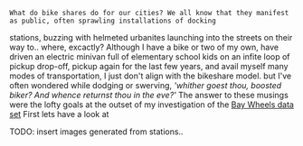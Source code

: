 

    What do bike shares do for our cities? We all know that they manifest as public, often sprawling installations of docking 
stations, buzzing with  helmeted urbanites launching into the streets on their way to.. where, excactly? 
    Although I have a bike or two of my own, have driven an electric minivan full of elementary school kids on an infite loop of pickup drop-off, pickup again for the last few years, and avail myself many modes of transportation, I just don't align with the bikeshare model. but I've often wondered while dodging or swerving, *'whither goest thou, boosted biker? And whence returnst thou in the eve?'*
The answer to these musings were the lofty goals at the outset of my investigation of the [Bay Wheels data set](https://www.lyft.com/bikes/bay-wheels/system-data) First lets have a look at 



TODO: insert images generated from stations.. 

